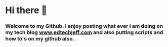 # Hi there 👋

### Welcome to my Github. I enjoy posting what ever I am doing on my tech blog www.edtechjeff.com and also putting scripts and how to's on my github also.


